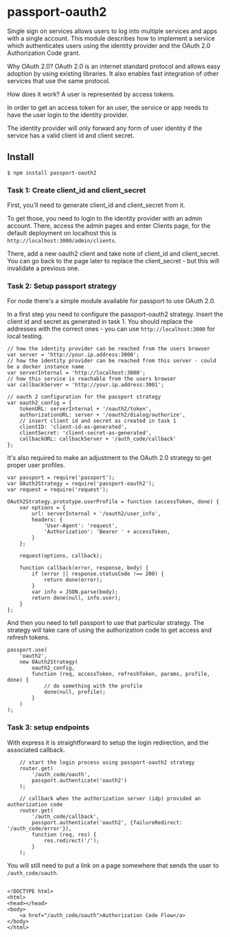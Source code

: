 # passport-oauth2

Single sign on services allows users to log into multiple services and apps with a single account. This module describes how to implement a service which authenticates users using the identity provider and the OAuth 2.0 Authorization Code grant.

Why OAuth 2.0?
OAuth 2.0 is an internet standard protocol and allows easy adoption by using existing libraries. It also enables fast integration of other services that use the same protocol.

How does it work?
A user is represented by access tokens.

In order to get an access token for an user, the service or app needs to have the user login to the identity provider.

The identity provider will only forward any form of user identity if the service has a valid client id and client secret.

## Install
``` $ npm install passport-oauth2 ```

### Task 1: Create client_id and client_secret
First, you'll need to generate client_id and client_secret from it.

To get those, you need to login to the identity provider with an admin account. There, access the admin pages and enter Clients page, for the default deployment on localhost this is ```http://localhost:3000/admin/clients```.

There, add a new oauth2 client and take note of client_id and client_secret. You can go back to the page later to replace the client_secret - but this will invalidate a previous one.

### Task 2: Setup passport strategy
For node there's a simple module available for passport to use OAuth 2.0.

In a first step you need to configure the passport-oauth2 strategy. Insert the client id and secret as generated in task 1. You should replace the addresses with the correct ones - you can use ```http://localhost:3000``` for local testing.

```
// how the identity provider can be reached from the users browser
var server = 'http://your.ip.address:3000';
// how the identity provider can be reached from this server - could be a docker instance name
var serverInternal = 'http://localhost:3000';
// how this service is reachable from the users browser
var callbackServer = 'http://your.ip.address:3001';

// oauth 2 configuration for the passport strategy
var oauth2_config = {
    tokenURL: serverInternal + '/oauth2/token',
    authorizationURL: server + '/oauth2/dialog/authorize',
    // insert client id and secret as created in task 1
    clientID: 'client-id-as-generated',
    clientSecret: 'client-secret-as-generated',
    callbackURL: callbackServer + '/auth_code/callback'
};

```

It's also required to make an adjustment to the OAuth 2.0 strategy to get proper user profiles.

```
var passport = require('passport');
var OAuth2Strategy = require('passport-oauth2');
var request = require('request');

OAuth2Strategy.prototype.userProfile = function (accessToken, done) {
    var options = {
        url: serverInternal + '/oauth2/user_info',
        headers: {
            'User-Agent': 'request',
            'Authorization': 'Bearer ' + accessToken,
        }
    };

    request(options, callback);

    function callback(error, response, body) {
        if (error || response.statusCode !== 200) {
            return done(error);
        }
        var info = JSON.parse(body);
        return done(null, info.user);
    }
};

```

And then you need to tell passport to use that particular strategy. The strategy will take care of using the authorization code to get access and refresh tokens.

```
passport.use(
    'oauth2',
    new OAuth2Strategy(
        oauth2_config,
        function (req, accessToken, refreshToken, params, profile, done) {
            // do something with the profile
            done(null, profile);
        }
    )
);

```
### Task 3: setup endpoints
With express it is straightforward to setup the login redirection, and the associated callback.

```
    // start the login process using passport-oauth2 strategy
    router.get(
        '/auth_code/oauth',
        passport.authenticate('oauth2')
    );

    // callback when the authorization server (idp) provided an authorization code
    router.get(
        '/auth_code/callback',
        passport.authenticate('oauth2', {failureRedirect: '/auth_code/error'}),
        function (req, res) {
            res.redirect('/');
        }
    );

```

You will still need to put a link on a page somewhere that sends the user to ```/auth_code/oauth```.

```

<!DOCTYPE html>
<html>
<head></head>
<body>
    <a href="/auth_code/oauth">Authorization Code Flow</a>
</body>
</html>

```
